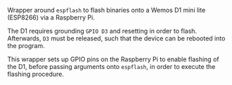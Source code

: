 Wrapper around `espflash` to flash binaries onto a Wemos D1 mini lite (ESP8266) via a Raspberry Pi.

The D1 requires grounding `GPIO D3` and resetting in order to flash. Afterwards, `D3` must be released, such that the device can be rebooted into the program.

This wrapper sets up GPIO pins on the Raspberry Pi to enable flashing of the D1, before passing arguments onto `espflash`, in order to execute the flashing procedure. 